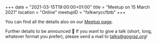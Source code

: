 +++
date = "2021-03-15T19:00:00+01:00"
title = "Meetup on 15 March 2021"
location = "Online"
meetupID = "fxlkwryccfbtb"
+++

You can find all the details also on our
[Meetup page](https://www.meetup.com/Graz-Open-Source-Meetup/events/fxlkwryccfbtb/).

Further details to be announced 🙂 If you want to give a talk (short, long,
whatever format you prefer), please send a mail to
[talks@gograz.org](mailto:talks@gograz.org)!

